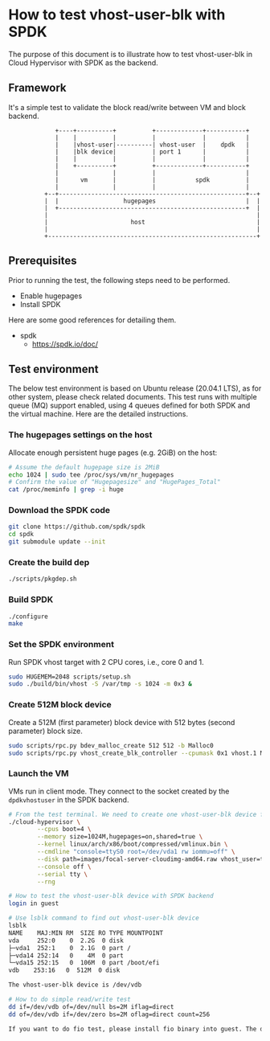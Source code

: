 # How to test vhost-user-blk with SPDK

The purpose of this document is to illustrate how to test vhost-user-blk in Cloud Hypervisor with SPDK as the backend.

## Framework

It's a simple test to validate the block read/write between VM and block backend.
```
             +----+----------+          +-------------+-----------+
             |    |          |          |             |           |
             |    |vhost-user|----------| vhost-user  |    dpdk   |
             |    |blk device|          | port 1      |           |
             |    |          |          |             |           |
             |    +----------+          +-------------+-----------+
             |               |          |                         |
             |      vm       |          |           spdk          |
             |               |          |                         |
          +--+----------------------------------------------------+--+
          |  |                  hugepages                         |  |
          |  +----------------------------------------------------+  |
          |                                                          |
          |                       host                               |
          |                                                          |
          +----------------------------------------------------------+
```
## Prerequisites

Prior to running the test, the following steps need to be performed.
- Enable hugepages
- Install SPDK

Here are some good references for detailing them.
- spdk
	* https://spdk.io/doc/

## Test environment

The below test environment is based on Ubuntu release (20.04.1 LTS), as for other system, please check related documents.
This test runs with multiple queue (MQ) support enabled, using 4 queues defined for both SPDK and the virtual machine.
Here are the detailed instructions.

### The hugepages settings on the host
Allocate enough persistent huge pages (e.g. 2GiB) on the host:

```bash
# Assume the default hugepage size is 2MiB
echo 1024 | sudo tee /proc/sys/vm/nr_hugepages
# Confirm the value of "Hugepagesize" and "HugePages_Total"
cat /proc/meminfo | grep -i huge
```

### Download the SPDK code
```bash
git clone https://github.com/spdk/spdk
cd spdk
git submodule update --init
```

### Create the build dep

```bash
./scripts/pkgdep.sh
```

### Build SPDK
```bash
./configure
make
```

### Set the SPDK environment

Run SPDK vhost target with 2 CPU cores, i.e., core 0 and 1.
```bash
sudo HUGEMEM=2048 scripts/setup.sh
sudo ./build/bin/vhost -S /var/tmp -s 1024 -m 0x3 &
```

### Create 512M block device

Create a 512M (first parameter) block device with 512 bytes (second parameter) block size.
```bash
sudo scripts/rpc.py bdev_malloc_create 512 512 -b Malloc0
sudo scripts/rpc.py vhost_create_blk_controller --cpumask 0x1 vhost.1 Malloc0
```

### Launch the VM

VMs run in client mode. They connect to the socket created by the `dpdkvhostuser` in the SPDK backend.
```bash
# From the test terminal. We need to create one vhost-user-blk device for the --disk.
./cloud-hypervisor \
        --cpus boot=4 \
        --memory size=1024M,hugepages=on,shared=true \
        --kernel linux/arch/x86/boot/compressed/vmlinux.bin \
        --cmdline "console=ttyS0 root=/dev/vda1 rw iommu=off" \
        --disk path=images/focal-server-cloudimg-amd64.raw vhost_user=true,socket=/var/tmp/vhost.1,num_queues=4,queue_size=128 \
        --console off \
        --serial tty \
        --rng
```

```bash
# How to test the vhost-user-blk device with SPDK backend
login in guest

# Use lsblk command to find out vhost-user-blk device
lsblk
NAME    MAJ:MIN RM  SIZE RO TYPE MOUNTPOINT
vda     252:0    0  2.2G  0 disk
├─vda1  252:1    0  2.1G  0 part /
├─vda14 252:14   0    4M  0 part
└─vda15 252:15   0  106M  0 part /boot/efi
vdb    253:16   0  512M  0 disk

The vhost-user-blk device is /dev/vdb

# How to do simple read/write test
dd if=/dev/vdb of=/dev/null bs=2M iflag=direct
dd of=/dev/vdb if=/dev/zero bs=2M oflag=direct count=256

If you want to do fio test, please install fio binary into guest. The detailed info is not listed here.
